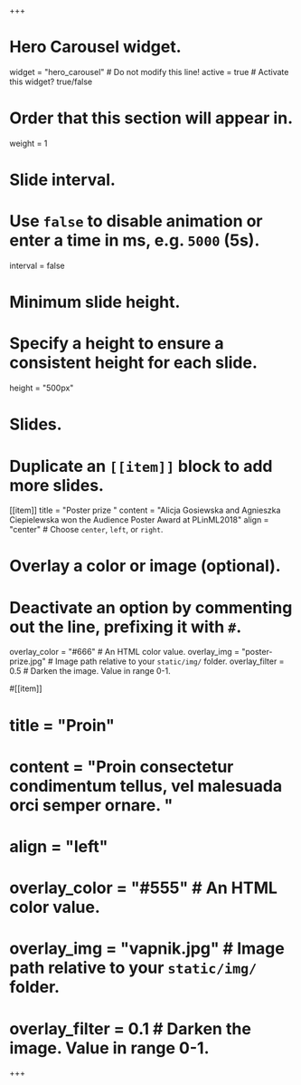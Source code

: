 +++
# Hero Carousel widget.
widget = "hero_carousel"  # Do not modify this line!
active = true  # Activate this widget? true/false

# Order that this section will appear in.
weight = 1

# Slide interval.
# Use `false` to disable animation or enter a time in ms, e.g. `5000` (5s).
interval = false

# Minimum slide height.
# Specify a height to ensure a consistent height for each slide.
height = "500px"

# Slides.
# Duplicate an `[[item]]` block to add more slides.
[[item]]
  title = "Poster prize "
  content = "Alicja Gosiewska and Agnieszka Ciepielewska won the Audience Poster Award at PLinML2018"
  align = "center"  # Choose `center`, `left`, or `right`.

  # Overlay a color or image (optional).
  #   Deactivate an option by commenting out the line, prefixing it with `#`.
  overlay_color = "#666"  # An HTML color value.
  overlay_img = "poster-prize.jpg"  # Image path relative to your `static/img/` folder.
  overlay_filter = 0.5  # Darken the image. Value in range 0-1.

#[[item]]
#  title = "Proin"
#  content = "Proin consectetur condimentum tellus, vel malesuada orci semper ornare. "
#  align = "left"
#
#  overlay_color = "#555"  # An HTML color value.
#  overlay_img = "vapnik.jpg"  # Image path relative to your `static/img/` folder.
#  overlay_filter = 0.1 # Darken the image. Value in range 0-1.

+++

